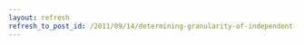 ```yaml
---
layout: refresh
refresh_to_post_id: /2011/09/14/determining-granularity-of-independent-tasks-for-reengineering-a-legacy-system-into-an-oo-system-paper-review
---
```

